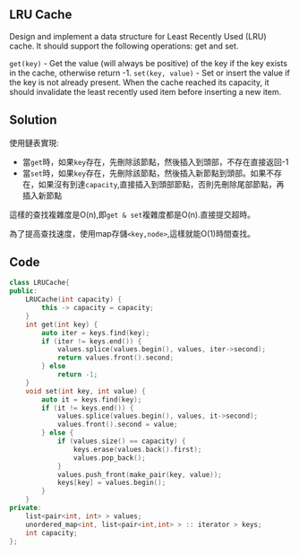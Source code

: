 ## LRU Cache

Design and implement a data structure for Least Recently Used (LRU) cache. It should support the following operations: get and set.

`get(key)` - Get the value (will always be positive) of the key if the key exists in the cache, otherwise return -1.
`set(key, value)` - Set or insert the value if the key is not already present. When the cache reached its capacity, it should invalidate the least recently used item before inserting a new item. 

## Solution

使用鏈表實現:

* 當`get`時，如果`key`存在，先刪除該節點，然後插入到頭部，不存在直接返回-1
* 當`set`時，如果`key`存在，先刪除該節點，然後插入新節點到頭部。如果不存在，如果沒有到達`capacity`,直接插入到頭部節點，否則先刪除尾部節點，再插入新節點

這樣的查找複雜度是O(n),即`get & set`複雜度都是O(n).直接提交超時。

為了提高查找速度，使用map存儲`<key,node>`,這樣就能O(1)時間查找。


## Code
```cpp
class LRUCache{
public:
    LRUCache(int capacity) {
	    this -> capacity = capacity;
    }
    int get(int key) {
	    auto iter = keys.find(key);
	    if (iter != keys.end()) {
		    values.splice(values.begin(), values, iter->second);
		    return values.front().second;
	    } else
		    return -1;
    }
    void set(int key, int value) {
	    auto it = keys.find(key);
	    if (it != keys.end()) {
		    values.splice(values.begin(), values, it->second);
		    values.front().second = value;
	    } else {
		    if (values.size() == capacity) {
			    keys.erase(values.back().first);
			    values.pop_back();
		    }
		    values.push_front(make_pair(key, value));
		    keys[key] = values.begin();
	    }
    }
private:
    list<pair<int, int> > values;
    unordered_map<int, list<pair<int,int> > :: iterator > keys;
    int capacity;
};
```
